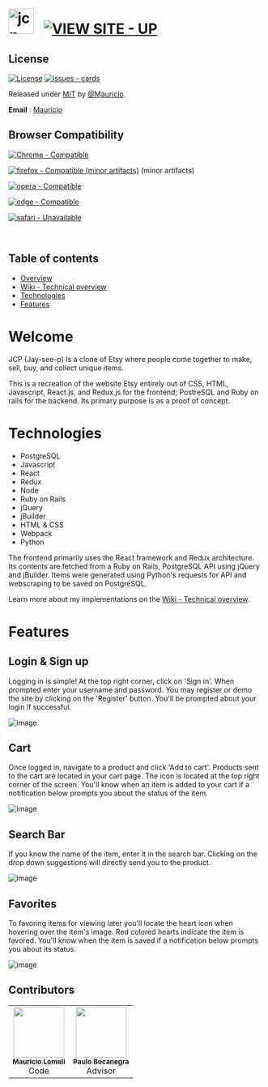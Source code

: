 # <img src="https://github.com/mjlomeli/jcp/wiki/images/jcp.png" alt="jcp" width="50" /> &nbsp; [![VIEW SITE - UP](https://img.shields.io/badge/VIEW_SITE-UP-2ea44f?style=for-the-badge&logo=heroku)](https://jcp-crafter.herokuapp.com/#/home)


## License
[![License](https://img.shields.io/badge/License-MIT-blue)](https://github.com/mjlomeli/jcp/blob/main/LICENSE)
[![issues - cards](https://img.shields.io/github/issues/mjlomeli/jcp)](https://github.com/mjlomeli/jcp/issues)

Released under [MIT](/LICENSE) by [@Mauricio](https://github.com/mjlomeli/jcp/blob/main/LICENSE).

**Email** : [Mauricio](mailto:developer.mauricio.jr.lomeli@gmail.com)


## Browser Compatibility
[![Chrome - Compatible](https://img.shields.io/badge/Chrome-Compatible-2ea44f?style=for-the-badge&logo=google+chrome)](https://www.google.com/chrome/)

[![firefox - Compatible (minor artifacts)](https://img.shields.io/badge/firefox-Compatible-2ea44f?style=for-the-badge&logo=firefox)](https://www.mozilla.org/) (minor artifacts)

[![opera - Compatible](https://img.shields.io/badge/opera-Compatible-2ea44f?style=for-the-badge&logo=opera&logoColor=red)](https://www.opera.com/)

[![edge - Compatible](https://img.shields.io/badge/edge-Compatible-2ea44f?style=for-the-badge&logo=microsoft+edge&logoColor=blue)](https://www.microsoft.com/)

[![safari - Unavailable](https://img.shields.io/badge/safari-Unavailable-critical?style=for-the-badge&logo=safari&logoColor=blue)](https://www.apple.com/safari/)

<br>

## Table of contents
- [Overview](#Welcome)
- [Wiki - Technical overview](https://github.com/mjlomeli/jcp/wiki)
- [Technologies](#Technologies)
- [Features](#Features)

# Welcome
JCP (Jay-see-p) Is a clone of Etsy where people come together to make, sell, buy, and collect unique items.

This is a recreation of the website Etsy entirely out of CSS, HTML, Javascript, React.js, and Redux.js for the frontend; PostreSQL and Ruby on rails for the backend. Its primary purpose is as a proof of concept.

# Technologies
* PostgreSQL
* Javascript
* React
* Redux
* Node
* Ruby on Rails
* jQuery
* jBuilder
* HTML & CSS
* Webpack
* Python

The frontend primarily uses the React framework and Redux architecture. Its contents are 
fetched from a Ruby on Rails, PostgreSQL API using jQuery and jBuilder. Items were generated
using Python's requests for API and webscraping to be saved on PostgreSQL.

Learn more about my implementations on the [Wiki - Technical overview](https://github.com/mjlomeli/jcp/wiki).

# Features
## Login & Sign up
Logging in is simple! At the top right corner, click on 'Sign in'. When prompted
enter your username and password. You may register or demo the site by clicking on
the 'Register' button. You'll be prompted about your login if successful. 

![image](https://github.com/mjlomeli/jcp/wiki/images/login.gif)

## Cart
Once logged in, navigate to a product and click 'Add to cart'. Products sent to
the cart are located in your cart page. The icon is located at the top right 
corner of the screen. You'll know when an item is added to your cart if a
notification below prompts you about the status of the item.

![image](https://github.com/mjlomeli/jcp/wiki/images/cart.gif)


## Search Bar
If you know the name of the item, enter it in the search bar. Clicking on the
drop down suggestions will directly send you to the product.

![image](https://github.com/mjlomeli/jcp/wiki/images/searchbar.gif)

## Favorites
To favoring items for viewing later you'll locate the heart icon when hovering over
the item's image. Red colored hearts indicate the item is favored. You'll know 
when the item is saved if a notification below prompts you about its status.

![image](https://github.com/mjlomeli/jcp/wiki/images/favorites.gif)


## Contributors

<table>
  <tr>
      <td id="mauricio" align="center">
         <a href="https://github.com/mjlomeli">
         <img src="https://avatars.githubusercontent.com/u/46548793?v=4" width="100px;" alt=""/><br />
         <sub><b>Mauricio Lomeli</b></sub></a><br />
         <label>Code</label>
      </td>
      <td id="paulo" align="center">
         <a href="https://www.linkedin.com/in/paulo-bocanegra">
         <img src="https://secure.gravatar.com/avatar/c90a96bff8b9b6d8b373f26e17851899?secure=true&size=300" width="100px;" alt=""/><br />
         <sub><b>Paulo Bocanegra</b></sub></a><br />
         <label>Advisor</label>
      </td>
   </tr>
</table>
